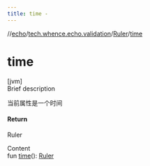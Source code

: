 ```yaml
---
title: time -
---
```

//[echo](../../index.md)/[tech.whence.echo.validation](../index.md)/[Ruler](index.md)/[time](time.md)



# time  
[jvm]  
Brief description  


当前属性是一个时间



#### Return  


Ruler

  
Content  
fun [time](time.md)(): [Ruler](index.md)  



